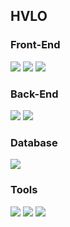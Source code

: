
## HVLO

### Front-End
<img src="https://img.shields.io/badge/Bootstrapap-7952B3?style=flat-square&logo=bootstrap&logoColor=white"/></a>
<img src="https://img.shields.io/badge/JavaScript-F7DF1E?style=flat-square&logo=JavaScript&logoColor=white"/></a>
<img src="https://img.shields.io/badge/React-61DAFB?style=flat-square&logo=React&logoColor=black"/>

### Back-End
<img src="https://img.shields.io/badge/Spring Boot-6DB33F?style=flat-square&logo=Spring Boot&logoColor=white"/></a>
<img src="https://img.shields.io/badge/Java-007396?style=flat-square&logo=Java&logoColor=white"/></a>

### Database
<img src="https://img.shields.io/badge/MySQL-4479A1?style=flat-square&logo=MySQL&logoColor=white"/></a>

### Tools
<img src="https://img.shields.io/badge/IntelliJ IDEA-000000?style=flat-square&logo=IntelliJ IDEA&logoColor=white"/></a>
<img src="https://img.shields.io/badge/GitHub-181717?style=flat-square&logo=GitHub&logoColor=white"/>
<img src ="https://img.shields.io/badge/Postman-FF6C37?style=flat-square&logo=Postman&logoColor=white"/>
